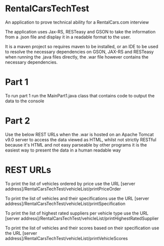 # RentalCarsTechTest

An application to prove technical ability for a RentalCars.com interview

The application uses Jax-RS, RESTeasy and GSON to take the information from a .json file and display it in a readable format to the user. 

It is a maven project so requires maven to be installed, or an IDE to be used to resolve the necessary dependencies on GSON, JAX-RS and RESTeasy when running the .java files directly, the .war file however contains the necessary dependencies.

# Part 1

To run part 1 run the MainPart1.java class that contains code to output the data to the console

# Part 2 

Use the below REST URLs when the .war is hosted on an Apache Tomcat v9.0 server to access the data viewed as HTML, whilst not strictly RESTful because it's HTML and not easy parseable by other programs it is the easiest way to present the data in a human readable way

# REST URLs

To print the list of vehicles ordered by price use the URL
[server address]/RentalCarsTechTest/vehicleList/printPriceOrder

To print the list of vehicles and their specifications use the URL
[server address]/RentalCarsTechTest/vehicleList/printSpecification

To print the list of highest rated suppliers per vehicle type use the URL
[server address]/RentalCarsTechTest/vehicleList/printHighestRatedSupplier

To print the list of vehicles and their scores based on their specification use the URL
[server address]/RentalCarsTechTest/vehicleList/printVehicleScores
